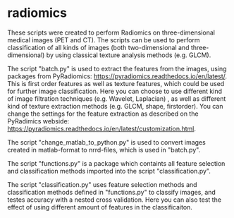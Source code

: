 # radiomics
These scripts were created to perform Radiomics on three-dimensional medical images (PET and CT). The scripts can be used to perform classification of all kinds of images (both two-dimensional and three-dimensional) by using classical texture analysis methods (e.g. GLCM). 

The script "batch.py" is used to extract the features from the images, using packages from PyRadiomics: https://pyradiomics.readthedocs.io/en/latest/. This is first order features as well as texture features, which could be used for further image classification. Here you can choose to use different kind of image filtration techniques (e.g. Wavelet, Laplacian) , as well as different kind of texture extraction methods (e.g. GLCM, shape, firstorder). You can change the settings for the feature extraction as described on the PyRadimics webside: https://pyradiomics.readthedocs.io/en/latest/customization.html. 

The script "change_matlab_to_python.py" is used to convert images created in matlab-format to nrrd-files, which is used in "batch.py".

The script "functions.py" is a package which containts all feature selection and classification methods imported into the script "classification.py". 

The script "classification.py" uses feature selection methods and classification methods defined in "functions.py" to classify images, and testes accuracy with a nested cross validation. Here you can also test the effect of using different amount of features in the classificaiton. 
